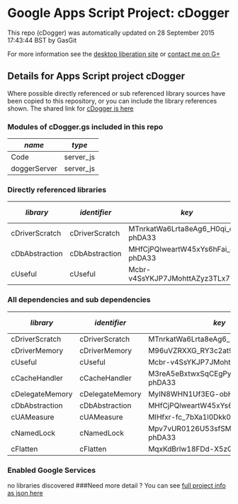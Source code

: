 # Google Apps Script Project: cDogger
This repo (cDogger) was automatically updated on 28 September 2015 17:43:44 BST by GasGit

For more information see the [desktop liberation site](http://ramblings.mcpher.com/Home/excelquirks/drivesdk/gettinggithubready "desktop liberation") or [contact me on G+](https://plus.google.com/+BruceMcpherson "Bruce McPherson - GDE")
## Details for Apps Script project cDogger
Where possible directly referenced or sub referenced library sources have been copied to this repository, or you can include the library references shown. 
The shared link for [cDogger is here](https://script.google.com/d/1owbLsC_Y6i_J52qXfCL2E98H7i3e3jadAzwWqCwlAeTXa0Oc2QkJmWBb/edit?usp=sharing "open in the GAS IDE")

### Modules of cDogger.gs included in this repo
*name*|*type*
--- | --- 
Code| server_js
doggerServer| server_js
### Directly referenced libraries
*library*|*identifier*|*key*|*version*|*dev mode*|*source*|
--- | --- | --- | --- | --- | --- 
cDriverScratch| cDriverScratch|MTnrkatWa6Lrta8eAg6_H0qi_d-phDA33|10|no|[here](libraries/cDriverScratch "library source")
cDbAbstraction| cDbAbstraction|MHfCjPQlweartW45xYs6hFai_d-phDA33|37|no|[here](libraries/cDbAbstraction "library source")
cUseful| cUseful|Mcbr-v4SsYKJP7JMohttAZyz3TLx7pV4j|23|no|[here](libraries/cUseful "library source")
### All dependencies and sub dependencies
*library*|*identifier*|*key*|*version*|*dev mode*|*source*|
--- | --- | --- | --- | --- | --- 
cDriverScratch| cDriverScratch|MTnrkatWa6Lrta8eAg6_H0qi_d-phDA33|10|no|[here](libraries/cDriverScratch "library source")
cDriverMemory| cDriverMemory|M96uVZRXXG_RY3c2at9V6tSz3TLx7pV4j|10|no|[here](libraries/cDriverMemory "library source")
cUseful| cUseful|Mcbr-v4SsYKJP7JMohttAZyz3TLx7pV4j|25|no|[here](libraries/cUseful "library source")
cCacheHandler| cCacheHandler|M3reA5eBxtwxSqCEgPywb9ai_d-phDA33|13|no|[here](libraries/cCacheHandler "library source")
cDelegateMemory| cDelegateMemory|MyIN8WHN1Uf3EG-obHsjrAyz3TLx7pV4j|11|no|[here](libraries/cDelegateMemory "library source")
cDbAbstraction| cDbAbstraction|MHfCjPQlweartW45xYs6hFai_d-phDA33|37|no|[here](libraries/cDbAbstraction "library source")
cUAMeasure| cUAMeasure|MIHfxr-fc_7bXa1l0Dkk0oqi_d-phDA33|6|no|[here](libraries/cUAMeasure "library source")
cNamedLock| cNamedLock|Mpv7vUR0126U53sfSMXsAPai_d-phDA33|14|no|[here](libraries/cNamedLock "library source")
cFlatten| cFlatten|MqxKdBrlw18FDd-X5zQLd7yz3TLx7pV4j|8|no|[here](libraries/cFlatten "library source")
### Enabled Google Services
no libraries discovered
###Need more detail ?
You can see [full project info as json here](info.json)
